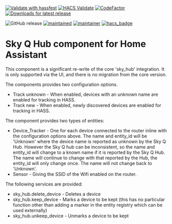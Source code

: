[![Validate with hassfest](https://github.com/RogerSelwyn/Home_Assistant_SkyQ_Hub/actions/workflows/hassfest.yaml/badge.svg)](https://github.com/RogerSelwyn/Home_Assistant_SkyQ_Hub/actions/workflows/hassfest.yaml) [![HACS Validate](https://github.com/RogerSelwyn/Home_Assistant_SkyQ_Hub/actions/workflows/hacs.yaml/badge.svg)](https://github.com/RogerSelwyn/Home_Assistant_SkyQ_Hub/actions/workflows/hacs.yaml) [![CodeFactor](https://www.codefactor.io/repository/github/rogerselwyn/Home_Assistant_SkyQ_Hub/badge)](https://www.codefactor.io/repository/github/rogerselwyn/home_assistant_skyq_hub) [![Downloads for latest release](https://img.shields.io/github/downloads/RogerSelwyn/Home_Assistant_SkyQ_Hub/latest/total.svg)](https://github.com/RogerSelwyn/Home_Assistant_SkyQ_Hub/releases/latest)

![GitHub release](https://img.shields.io/github/v/release/RogerSelwyn/Home_Assistant_SkyQ_Hub) [![maintained](https://img.shields.io/maintenance/yes/2022.svg)](#) [![maintainer](https://img.shields.io/badge/maintainer-%20%40RogerSelwyn-blue.svg)](https://github.com/RogerSelwyn) [![hacs_badge](https://img.shields.io/badge/HACS-Custom-41BDF5.svg)](https://github.com/hacs/integration) 


# Sky Q Hub component for Home Assistant

This component is a significant re-write of the core 'sky_hub' integration. It is only supported via the UI, and there is no migration from the core version.

The components provides two configuration options.

* Track unknown - When enabled, devices with an unknown name are enabled for tracking in HASS.
* Track new - When enabled, newly discovered devices are enabled for tracking in HASS.

The component provides two types of entities:
* Device_Tracker - One for each device connected to the router inline with the configuration options above. The name and entity_id will be 'Unknown' where the device name is reported as unknown by the Sky Q Hub. However the Sky Q hub can be inconsistent, so the name and entity_id will change to a known name if it is reported by the Sky Q Hub. The name will continue to change with that reported by the Hub, the entity_id will only change once. The name will not change back to 'Unknown'.
* Sensor - Giving the SSID of the Wifi enabled on the router.

The following services are provided:
* sky_hub.delete_device - Deletes a device
* sky_hub.keep_device - Marks a device to be kept (this has no particular function other than adding a marker in the entity registry which can be used externally)
* sky_hub.unkeep_device - Unmarks a device to be kept 
